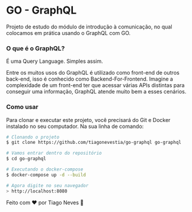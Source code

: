 # GO - GraphQL

Projeto de estudo do módulo de introdução à comunicação, no qual colocamos em prática usando o GraphQL com GO.

### O que é o GraphQL?

É uma Query Language. Simples assim.

Entre os muitos usos do GraphQL é utilizado como front-end de outros back-end, isso é conhecido como Backend-For-Frontend. Imagine a complexidade de um front-end ter que acessar várias APIs distintas para conseguir uma informação, GraphQL atende muito bem a esses cenários.

### Como usar

Para clonar e executar este projeto, você precisará do Git e Docker instalado no seu computador.
Na sua linha de comando:

```bash
# Clonando o projeto
$ git clone https://github.com/tiagonevestia/go-graphql go-graphql

# Vamos entrar dentro do repositório
$ cd go-graphql

# Executando o docker-compose
$ docker-compose up -d --build

# Agora digite no seu navegador
> http://localhost:8080

```

Feito com ♥ por Tiago Neves 👋
